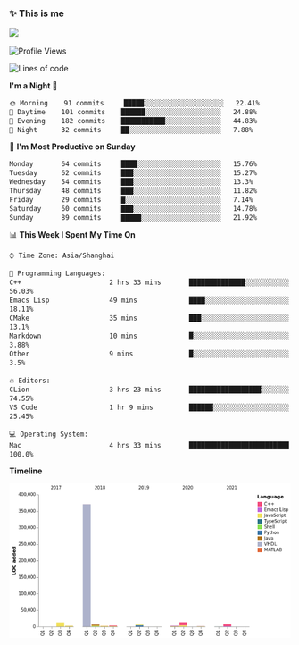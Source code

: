 <!--

**icyzeroice/icyzeroice** is a ✨ _special_ ✨ repository because its `README.md` (this file) appears on your GitHub profile.

Here are some ideas to get you started:

- 🔭 I’m currently working on ...
- 🌱 I’m currently learning ...
- 👯 I’m looking to collaborate on ...
- 🤔 I’m looking for help with ...
- 💬 Ask me about ...
- 📫 How to reach me: ...
- 😄 Pronouns: ...
- ⚡ Fun fact: ...

-->

### ✨ This is me

![](https://github-readme-stats.vercel.app/api?username=icyzeroice)

<!--START_SECTION:waka-->
![Profile Views](http://img.shields.io/badge/Profile%20Views-165-blue)

![Lines of code](https://img.shields.io/badge/From%20Hello%20World%20I%27ve%20Written-429443%20lines%20of%20code-blue)

**I'm a Night 🦉** 

```text
🌞 Morning    91 commits     █████░░░░░░░░░░░░░░░░░░░░   22.41% 
🌆 Daytime    101 commits    ██████░░░░░░░░░░░░░░░░░░░   24.88% 
🌃 Evening    182 commits    ███████████░░░░░░░░░░░░░░   44.83% 
🌙 Night      32 commits     ██░░░░░░░░░░░░░░░░░░░░░░░   7.88%

```
📅 **I'm Most Productive on Sunday** 

```text
Monday       64 commits     ████░░░░░░░░░░░░░░░░░░░░░   15.76% 
Tuesday      62 commits     ███░░░░░░░░░░░░░░░░░░░░░░   15.27% 
Wednesday    54 commits     ███░░░░░░░░░░░░░░░░░░░░░░   13.3% 
Thursday     48 commits     ███░░░░░░░░░░░░░░░░░░░░░░   11.82% 
Friday       29 commits     █░░░░░░░░░░░░░░░░░░░░░░░░   7.14% 
Saturday     60 commits     ███░░░░░░░░░░░░░░░░░░░░░░   14.78% 
Sunday       89 commits     █████░░░░░░░░░░░░░░░░░░░░   21.92%

```


📊 **This Week I Spent My Time On** 

```text
⌚︎ Time Zone: Asia/Shanghai

💬 Programming Languages: 
C++                      2 hrs 33 mins       ██████████████░░░░░░░░░░░   56.03% 
Emacs Lisp               49 mins             ████░░░░░░░░░░░░░░░░░░░░░   18.11% 
CMake                    35 mins             ███░░░░░░░░░░░░░░░░░░░░░░   13.1% 
Markdown                 10 mins             █░░░░░░░░░░░░░░░░░░░░░░░░   3.88% 
Other                    9 mins              █░░░░░░░░░░░░░░░░░░░░░░░░   3.5%

🔥 Editors: 
CLion                    3 hrs 23 mins       ██████████████████░░░░░░░   74.55% 
VS Code                  1 hr 9 mins         ██████░░░░░░░░░░░░░░░░░░░   25.45%

💻 Operating System: 
Mac                      4 hrs 33 mins       █████████████████████████   100.0%

```

**Timeline**

![Chart not found](https://raw.githubusercontent.com/icyzeroice/icyzeroice/main/charts/bar_graph.png) 


<!--END_SECTION:waka-->

<!--

### Related
- https://github.com/abhisheknaiidu/awesome-github-profile-readme
- https://github.com/coderjojo/creative-profile-readme
- https://github.com/elangosundar/awesome-README-templates
- https://github.com/durgeshsamariya/awesome-github-profile-readme-templates
- https://github.com/anmol098/waka-readme-stats

-->

